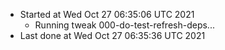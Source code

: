   - Started at Wed Oct 27 06:35:06 UTC 2021
    - Running tweak 000-do-test-refresh-deps...
  - Last done at Wed Oct 27 06:35:36 UTC 2021
